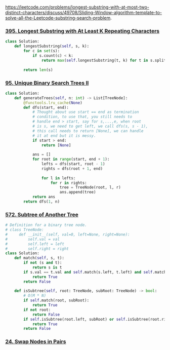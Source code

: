 #
https://leetcode.com/problems/longest-substring-with-at-most-two-distinct-characters/discuss/49708/Sliding-Window-algorithm-template-to-solve-all-the-Leetcode-substring-search-problem.


### [395. Longest Substring with At Least K Repeating Characters](https://leetcode.com/problems/longest-substring-with-at-least-k-repeating-characters/)

```python
class Solution:
    def longestSubstring(self, s, k):
        for c in set(s):
            if s.count(c) < k:
                return max(self.longestSubstring(t, k) for t in s.split(c))
    
        return len(s)
```

### [95. Unique Binary Search Trees II](https://leetcode.com/problems/unique-binary-search-trees-ii/)

```python
class Solution:
    def generateTrees(self, n: int) -> List[TreeNode]:
        @functools.lru_cache(None)
        def dfs(start, end):
            # Thought about use start == end as termination
            # condition, to use that, you still needs to 
            # handle end > start, say for s,...,e, when root
            # is s, we need to get left, we call dfs(s, s - 1),
            # this call needs to return [None], we can handle
            # it at end but it is messy.
            if start > end:
                return [None]
            
            ans = []
            for root in range(start, end + 1):
                lefts = dfs(start, root - 1)
                rights = dfs(root + 1, end)
                
                for l in lefts:
                    for r in rights:
                        tree = TreeNode(root, l, r)
                        ans.append(tree)
            return ans
        return dfs(1, n)
```

### [572. Subtree of Another Tree](https://leetcode.com/problems/subtree-of-another-tree/)

```python
# Definition for a binary tree node.
# class TreeNode:
#     def __init__(self, val=0, left=None, right=None):
#         self.val = val
#         self.left = left
#         self.right = right
class Solution:
    def match(self, s, t):
        if not (s and t):
            return s is t
        if s.val == t.val and self.match(s.left, t.left) and self.match(s.right, t.right):
            return True
        return False
    
    def isSubtree(self, root: TreeNode, subRoot: TreeNode) -> bool:
        # O(M * N)
        if self.match(root, subRoot):
            return True
        if not root:
            return False
        if self.isSubtree(root.left, subRoot) or self.isSubtree(root.right, subRoot):
            return True
        return False
```

### [24. Swap Nodes in Pairs](https://leetcode.com/problems/swap-nodes-in-pairs/)